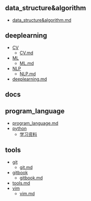 
## data_structure&algorithm

- [data_structure&algorithm.md](data_structure&algorithm/data_structure&algorithm.md)

## deeplearning

- [CV]()
    - [CV.md](deeplearning/CV/CV.md)
- [ML]()
    - [ML.md](deeplearning/ML/ML.md)
- [NLP]()
    - [NLP.md](deeplearning/NLP/NLP.md)
- [deeplearning.md](deeplearning/deeplearning.md)

## docs


## program_language

- [program_language.md](program_language/program_language.md)
- [python]()
    - [学习资料](program_language/python/python.md)

## tools

- [git]()
    - [git.md](tools/git/git.md)
- [gitbook]()
    - [gitbook.md](tools/gitbook/gitbook.md)
- [tools.md](tools/tools.md)
- [vim]()
    - [vim.md](tools/vim/vim.md)